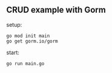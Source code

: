 ## CRUD example with Gorm

setup:

```
go mod init main
go get gorm.io/gorm
```

start:

```
go run main.go
```
